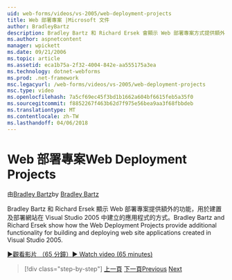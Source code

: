```yaml
---
uid: web-forms/videos/vs-2005/web-deployment-projects
title: Web 部署專案 |Microsoft 文件
author: BradleyBartz
description: Bradley Bartz 和 Richard Ersek 會顯示 Web 部署專案方式提供額外的功能，建置和部署網站的應用程式建立...
ms.author: aspnetcontent
manager: wpickett
ms.date: 09/21/2006
ms.topic: article
ms.assetid: eca1b75a-2f32-4004-842e-aa555175a3ea
ms.technology: dotnet-webforms
ms.prod: .net-framework
msc.legacyurl: /web-forms/videos/vs-2005/web-deployment-projects
msc.type: video
ms.openlocfilehash: 7a5cf69ec45f3bd1b1662a604bf6615feb5a35f0
ms.sourcegitcommit: f8852267f463b62d7f975e56bea9aa3f68fbbdeb
ms.translationtype: MT
ms.contentlocale: zh-TW
ms.lasthandoff: 04/06/2018
---
```

<a name="web-deployment-projects"></a><span data-ttu-id="4a603-103">Web 部署專案</span><span class="sxs-lookup"><span data-stu-id="4a603-103">Web Deployment Projects</span></span>
====================
<span data-ttu-id="4a603-104">由[Bradley Bartz](https://github.com/BradleyBartz)</span><span class="sxs-lookup"><span data-stu-id="4a603-104">by [Bradley Bartz](https://github.com/BradleyBartz)</span></span>

<span data-ttu-id="4a603-105">Bradley Bartz 和 Richard Ersek 顯示 Web 部署專案提供額外的功能，用於建置及部署網站在 Visual Studio 2005 中建立的應用程式的方式。</span><span class="sxs-lookup"><span data-stu-id="4a603-105">Bradley Bartz and Richard Ersek show how the Web Deployment Projects provide additional functionality for building and deploying web site applications created in Visual Studio 2005.</span></span>

[<span data-ttu-id="4a603-106">&#9654;觀看影片 （65 分鐘）</span><span class="sxs-lookup"><span data-stu-id="4a603-106">&#9654; Watch video (65 minutes)</span></span>](https://channel9.msdn.com/Blogs/ASP-NET-Site-Videos/web-deployment-projects)

> [!div class="step-by-step"]
> <span data-ttu-id="4a603-107">[上一頁](how-do-i-enable-code-coverage-and-profiling-in-production-applications.md)
> [下一頁](web-application-projects-web-deployment-projects.md)</span><span class="sxs-lookup"><span data-stu-id="4a603-107">[Previous](how-do-i-enable-code-coverage-and-profiling-in-production-applications.md)
[Next](web-application-projects-web-deployment-projects.md)</span></span>
